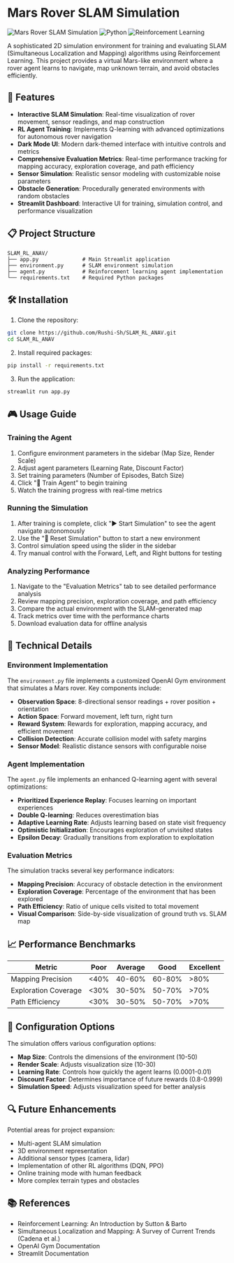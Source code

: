 # Mars Rover SLAM Simulation

![Mars Rover SLAM Simulation](https://img.shields.io/badge/Mars%20Rover-SLAM%20Simulation-red)
![Python](https://img.shields.io/badge/Python-3.8%2B-blue)
![Reinforcement Learning](https://img.shields.io/badge/ML-Reinforcement%20Learning-green)

A sophisticated 2D simulation environment for training and evaluating SLAM (Simultaneous Localization and Mapping) algorithms using Reinforcement Learning. This project provides a virtual Mars-like environment where a rover agent learns to navigate, map unknown terrain, and avoid obstacles efficiently.

## 🚀 Features

- **Interactive SLAM Simulation**: Real-time visualization of rover movement, sensor readings, and map construction
- **RL Agent Training**: Implements Q-learning with advanced optimizations for autonomous rover navigation
- **Dark Mode UI**: Modern dark-themed interface with intuitive controls and metrics
- **Comprehensive Evaluation Metrics**: Real-time performance tracking for mapping accuracy, exploration coverage, and path efficiency
- **Sensor Simulation**: Realistic sensor modeling with customizable noise parameters
- **Obstacle Generation**: Procedurally generated environments with random obstacles
- **Streamlit Dashboard**: Interactive UI for training, simulation control, and performance visualization

## 📋 Project Structure

```
SLAM_RL_ANAV/
├── app.py              # Main Streamlit application
├── environment.py      # SLAM environment simulation
├── agent.py            # Reinforcement learning agent implementation
└── requirements.txt    # Required Python packages
```

## 🛠️ Installation

1. Clone the repository:
```bash
git clone https://github.com/Rushi-Sh/SLAM_RL_ANAV.git
cd SLAM_RL_ANAV
```

2. Install required packages:
```bash
pip install -r requirements.txt
```

3. Run the application:
```bash
streamlit run app.py
```

## 🎮 Usage Guide

### Training the Agent

1. Configure environment parameters in the sidebar (Map Size, Render Scale)
2. Adjust agent parameters (Learning Rate, Discount Factor)
3. Set training parameters (Number of Episodes, Batch Size)
4. Click "🧠 Train Agent" to begin training
5. Watch the training progress with real-time metrics

### Running the Simulation

1. After training is complete, click "▶️ Start Simulation" to see the agent navigate autonomously
2. Use the "🔄 Reset Simulation" button to start a new environment
3. Control simulation speed using the slider in the sidebar
4. Try manual control with the Forward, Left, and Right buttons for testing

### Analyzing Performance

1. Navigate to the "Evaluation Metrics" tab to see detailed performance analysis
2. Review mapping precision, exploration coverage, and path efficiency
3. Compare the actual environment with the SLAM-generated map
4. Track metrics over time with the performance charts
5. Download evaluation data for offline analysis

## 🧠 Technical Details

### Environment Implementation

The `environment.py` file implements a customized OpenAI Gym environment that simulates a Mars rover. Key components include:

- **Observation Space**: 8-directional sensor readings + rover position + orientation
- **Action Space**: Forward movement, left turn, right turn
- **Reward System**: Rewards for exploration, mapping accuracy, and efficient movement
- **Collision Detection**: Accurate collision model with safety margins
- **Sensor Model**: Realistic distance sensors with configurable noise

### Agent Implementation

The `agent.py` file implements an enhanced Q-learning agent with several optimizations:

- **Prioritized Experience Replay**: Focuses learning on important experiences
- **Double Q-learning**: Reduces overestimation bias
- **Adaptive Learning Rate**: Adjusts learning based on state visit frequency
- **Optimistic Initialization**: Encourages exploration of unvisited states
- **Epsilon Decay**: Gradually transitions from exploration to exploitation

### Evaluation Metrics

The simulation tracks several key performance indicators:

- **Mapping Precision**: Accuracy of obstacle detection in the environment
- **Exploration Coverage**: Percentage of the environment that has been explored
- **Path Efficiency**: Ratio of unique cells visited to total movement
- **Visual Comparison**: Side-by-side visualization of ground truth vs. SLAM map

## 📈 Performance Benchmarks

| Metric | Poor | Average | Good | Excellent |
|--------|------|---------|------|-----------|
| Mapping Precision | <40% | 40-60% | 60-80% | >80% |
| Exploration Coverage | <30% | 30-50% | 50-70% | >70% |
| Path Efficiency | <30% | 30-50% | 50-70% | >70% |

## 🔧 Configuration Options

The simulation offers various configuration options:

- **Map Size**: Controls the dimensions of the environment (10-50)
- **Render Scale**: Adjusts visualization size (10-30)
- **Learning Rate**: Controls how quickly the agent learns (0.0001-0.01)
- **Discount Factor**: Determines importance of future rewards (0.8-0.999)
- **Simulation Speed**: Adjusts visualization speed for better analysis

## 🔍 Future Enhancements

Potential areas for project expansion:

- Multi-agent SLAM simulation
- 3D environment representation
- Additional sensor types (camera, lidar)
- Implementation of other RL algorithms (DQN, PPO)
- Online training mode with human feedback
- More complex terrain types and obstacles

## 📚 References

- Reinforcement Learning: An Introduction by Sutton & Barto
- Simultaneous Localization and Mapping: A Survey of Current Trends (Cadena et al.)
- OpenAI Gym Documentation
- Streamlit Documentation

